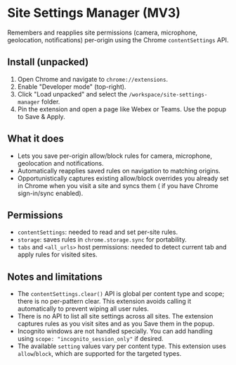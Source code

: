 # Site Settings Manager (MV3)

Remembers and reapplies site permissions (camera, microphone, geolocation, notifications) per-origin using the Chrome `contentSettings` API.

## Install (unpacked)

1. Open Chrome and navigate to `chrome://extensions`.
2. Enable "Developer mode" (top-right).
3. Click "Load unpacked" and select the `/workspace/site-settings-manager` folder.
4. Pin the extension and open a page like Webex or Teams. Use the popup to Save & Apply.

## What it does

- Lets you save per-origin allow/block rules for camera, microphone, geolocation and notifications.
- Automatically reapplies saved rules on navigation to matching origins.
- Opportunistically captures existing allow/block overrides you already set in Chrome when you visit a site and syncs them (
  if you have Chrome sign-in/sync enabled).

## Permissions

- `contentSettings`: needed to read and set per-site rules.
- `storage`: saves rules in `chrome.storage.sync` for portability.
- `tabs` and `<all_urls>` host permissions: needed to detect current tab and apply rules for visited sites.

## Notes and limitations

- The `contentSettings.clear()` API is global per content type and scope; there is no per-pattern clear. This extension avoids calling it automatically to prevent wiping all user rules.
- There is no API to list all site settings across all sites. The extension captures rules as you visit sites and as you Save them in the popup.
- Incognito windows are not handled specially. You can add handling using `scope: "incognito_session_only"` if desired.
- The available `setting` values vary per content type. This extension uses `allow`/`block`, which are supported for the targeted types.